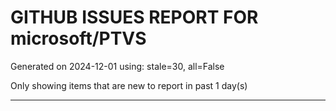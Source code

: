 
# GITHUB ISSUES REPORT FOR microsoft/PTVS


Generated on 2024-12-01 using: stale=30, all=False


Only showing items that are new to report in past 1 day(s)


---




















